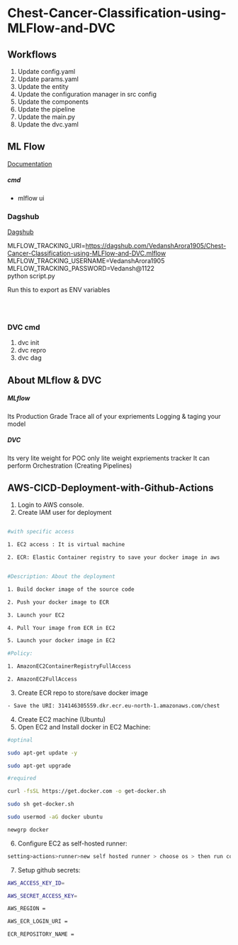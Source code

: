 # Chest-Cancer-Classification-using-MLFlow-and-DVC

## Workflows

1. Update config.yaml 
2. Update params.yaml
3. Update the entity
4. Update the configuration manager in src config
5. Update the components
6. Update the pipeline
7. Update the main.py
8. Update the dvc.yaml


## ML Flow

[Documentation](https://mlflow.org/docs/latest/index.html)


##### cmd
- mlflow ui

### Dagshub

[Dagshub](https://dagshub.com/)


MLFLOW_TRACKING_URI=https://dagshub.com/VedanshArora1905/Chest-Cancer-Classification-using-MLFlow-and-DVC.mlflow \
MLFLOW_TRACKING_USERNAME=VedanshArora1905 \
MLFLOW_TRACKING_PASSWORD=Vedansh@1122 \
python script.py

Run this to export as ENV variables

 ```bash

  
```

### DVC cmd
1. dvc init
2. dvc repro
3. dvc dag


## About MLflow & DVC

##### MLflow

Its Production Grade
Trace all of your expriements
Logging & taging your model

##### DVC

Its very lite weight for POC only
lite weight expriements tracker
It can perform Orchestration (Creating Pipelines)

## AWS-CICD-Deployment-with-Github-Actions

1. Login to AWS console.
2. Create IAM user for deployment

``` bash

#with specific access

1. EC2 access : It is virtual machine

2. ECR: Elastic Container registry to save your docker image in aws


#Description: About the deployment

1. Build docker image of the source code

2. Push your docker image to ECR

3. Launch your EC2 

4. Pull Your image from ECR in EC2

5. Launch your docker image in EC2

#Policy:

1. AmazonEC2ContainerRegistryFullAccess

2. AmazonEC2FullAccess

```
3. Create ECR repo to store/save docker image

```bash
- Save the URI: 314146305559.dkr.ecr.eu-north-1.amazonaws.com/chest
```

4. Create EC2 machine (Ubuntu)
5. Open EC2 and Install docker in EC2 Machine:

```bash     
#optinal

sudo apt-get update -y

sudo apt-get upgrade

#required

curl -fsSL https://get.docker.com -o get-docker.sh

sudo sh get-docker.sh

sudo usermod -aG docker ubuntu

newgrp docker
```

6. Configure EC2 as self-hosted runner:
```bash
setting>actions>runner>new self hosted runner > choose os > then run command one by one
```
7. Setup github secrets:
```bash
AWS_ACCESS_KEY_ID=

AWS_SECRET_ACCESS_KEY=

AWS_REGION = 

AWS_ECR_LOGIN_URI = 

ECR_REPOSITORY_NAME = 
```